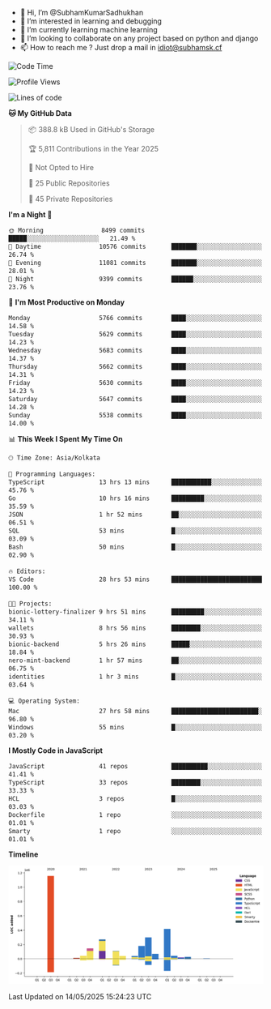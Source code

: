 - 👋 Hi, I’m @SubhamKumarSadhukhan
- 👀 I’m interested in learning and debugging
- 🌱 I’m currently learning machine learning
- 💞️ I’m looking to collaborate on any project based on python and django
- 📫 How to reach me ?
      Just drop a mail in idiot@subhamsk.cf

<!---
SubhamKumarSadhukhan/SubhamKumarSadhukhan is a ✨ special ✨ repository because its `README.md` (this file) appears on your GitHub profile.
You can click the Preview link to take a look at your changes.
--->


<!--START_SECTION:waka-->
![Code Time](http://img.shields.io/badge/Code%20Time-2%2C905%20hrs%2055%20mins-blue)

![Profile Views](http://img.shields.io/badge/Profile%20Views-0-blue)

![Lines of code](https://img.shields.io/badge/From%20Hello%20World%20I%27ve%20Written-2.9%20million%20lines%20of%20code-blue)

**🐱 My GitHub Data** 

> 📦 388.8 kB Used in GitHub's Storage 
 > 
> 🏆 5,811 Contributions in the Year 2025
 > 
> 🚫 Not Opted to Hire
 > 
> 📜 25 Public Repositories 
 > 
> 🔑 45 Private Repositories 
 > 
**I'm a Night 🦉** 

```text
🌞 Morning                8499 commits        █████░░░░░░░░░░░░░░░░░░░░   21.49 % 
🌆 Daytime                10576 commits       ███████░░░░░░░░░░░░░░░░░░   26.74 % 
🌃 Evening                11081 commits       ███████░░░░░░░░░░░░░░░░░░   28.01 % 
🌙 Night                  9399 commits        ██████░░░░░░░░░░░░░░░░░░░   23.76 % 
```
📅 **I'm Most Productive on Monday** 

```text
Monday                   5766 commits        ████░░░░░░░░░░░░░░░░░░░░░   14.58 % 
Tuesday                  5629 commits        ████░░░░░░░░░░░░░░░░░░░░░   14.23 % 
Wednesday                5683 commits        ████░░░░░░░░░░░░░░░░░░░░░   14.37 % 
Thursday                 5662 commits        ████░░░░░░░░░░░░░░░░░░░░░   14.31 % 
Friday                   5630 commits        ████░░░░░░░░░░░░░░░░░░░░░   14.23 % 
Saturday                 5647 commits        ████░░░░░░░░░░░░░░░░░░░░░   14.28 % 
Sunday                   5538 commits        ████░░░░░░░░░░░░░░░░░░░░░   14.00 % 
```


📊 **This Week I Spent My Time On** 

```text
🕑︎ Time Zone: Asia/Kolkata

💬 Programming Languages: 
TypeScript               13 hrs 13 mins      ███████████░░░░░░░░░░░░░░   45.76 % 
Go                       10 hrs 16 mins      █████████░░░░░░░░░░░░░░░░   35.59 % 
JSON                     1 hr 52 mins        ██░░░░░░░░░░░░░░░░░░░░░░░   06.51 % 
SQL                      53 mins             █░░░░░░░░░░░░░░░░░░░░░░░░   03.09 % 
Bash                     50 mins             █░░░░░░░░░░░░░░░░░░░░░░░░   02.90 % 

🔥 Editors: 
VS Code                  28 hrs 53 mins      █████████████████████████   100.00 % 

🐱‍💻 Projects: 
bionic-lottery-finalizer 9 hrs 51 mins       █████████░░░░░░░░░░░░░░░░   34.11 % 
wallets                  8 hrs 56 mins       ████████░░░░░░░░░░░░░░░░░   30.93 % 
bionic-backend           5 hrs 26 mins       █████░░░░░░░░░░░░░░░░░░░░   18.84 % 
nero-mint-backend        1 hr 57 mins        ██░░░░░░░░░░░░░░░░░░░░░░░   06.75 % 
identities               1 hr 3 mins         █░░░░░░░░░░░░░░░░░░░░░░░░   03.64 % 

💻 Operating System: 
Mac                      27 hrs 58 mins      ████████████████████████░   96.80 % 
Windows                  55 mins             █░░░░░░░░░░░░░░░░░░░░░░░░   03.20 % 
```

**I Mostly Code in JavaScript** 

```text
JavaScript               41 repos            ██████████░░░░░░░░░░░░░░░   41.41 % 
TypeScript               33 repos            ████████░░░░░░░░░░░░░░░░░   33.33 % 
HCL                      3 repos             █░░░░░░░░░░░░░░░░░░░░░░░░   03.03 % 
Dockerfile               1 repo              ░░░░░░░░░░░░░░░░░░░░░░░░░   01.01 % 
Smarty                   1 repo              ░░░░░░░░░░░░░░░░░░░░░░░░░   01.01 % 
```



**Timeline**

![Lines of Code chart](https://raw.githubusercontent.com/SubhamKumarSadhukhan/SubhamKumarSadhukhan/main/assets/bar_graph.png)


 Last Updated on 14/05/2025 15:24:23 UTC
<!--END_SECTION:waka-->
